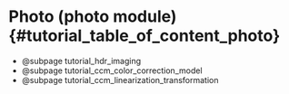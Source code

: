 Photo (photo module) {#tutorial_table_of_content_photo}
==========================================================

-   @subpage tutorial_hdr_imaging
-   @subpage tutorial_ccm_color_correction_model
-   @subpage tutorial_ccm_linearization_transformation
